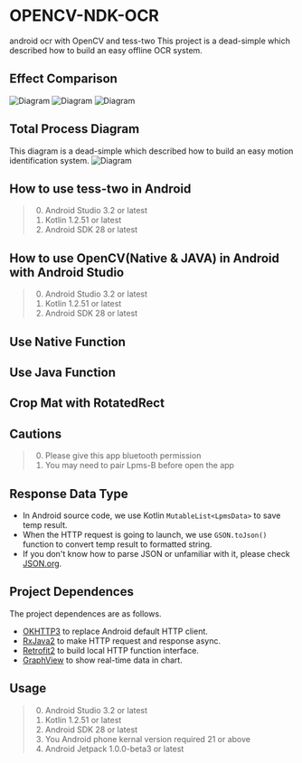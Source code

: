 # OPENCV-NDK-OCR
android ocr with OpenCV and tess-two
This project is a dead-simple which described how to build an easy offline OCR system.

## Effect Comparison

![Diagram](imgs/diagram.png)
![Diagram](imgs/diagram.png)
![Diagram](imgs/diagram.png)

## Total Process Diagram
This diagram is a dead-simple which described how to build an easy motion identification system.
![Diagram](imgs/diagram.png)

## How to use tess-two in Android
> 0.   Android Studio 3.2 or latest
> 1.   Kotlin 1.2.51 or latest
> 2.   Android SDK 28 or latest

## How to use OpenCV(Native & JAVA) in Android with Android Studio
> 0.   Android Studio 3.2 or latest
> 1.   Kotlin 1.2.51 or latest
> 2.   Android SDK 28 or latest

## Use Native Function

## Use Java Function

## Crop Mat with RotatedRect

## Cautions
> 0.   Please give this app bluetooth permission
> 1.   You may need to pair Lpms-B before open the app

## Response Data Type
* In Android source code, we use Kotlin `MutableList<LpmsData>` to save temp result.
* When the HTTP request is going to launch, we use `GSON.toJson()` function to convert temp result to formatted string.
* If you don't know how to parse JSON or unfamiliar with it, please check [JSON.org](http://www.json.org/).

## Project Dependences
The project dependences are as follows.
* [OKHTTP3](https://github.com/square/okhttp) to replace Android default HTTP client.
* [RxJava2](https://github.com/ReactiveX/RxJava) to make HTTP request and response async.
* [Retrofit2](https://github.com/square/retrofit) to build local HTTP function interface.
* [GraphView](https://github.com/jjoe64/GraphView) to show real-time data in chart.

## Usage
> 0.   Android Studio 3.2 or latest
> 1.   Kotlin 1.2.51 or latest
> 2.   Android SDK 28 or latest
> 3.   You Android phone kernal version required 21 or above
> 4.   Android Jetpack 1.0.0-beta3 or latest
